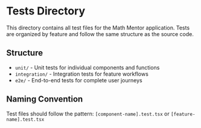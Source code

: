 
# Tests Directory

This directory contains all test files for the Math Mentor application. Tests are organized by feature and follow the same structure as the source code.

## Structure
- `unit/` - Unit tests for individual components and functions
- `integration/` - Integration tests for feature workflows
- `e2e/` - End-to-end tests for complete user journeys

## Naming Convention
Test files should follow the pattern: `[component-name].test.tsx` or `[feature-name].test.tsx`
